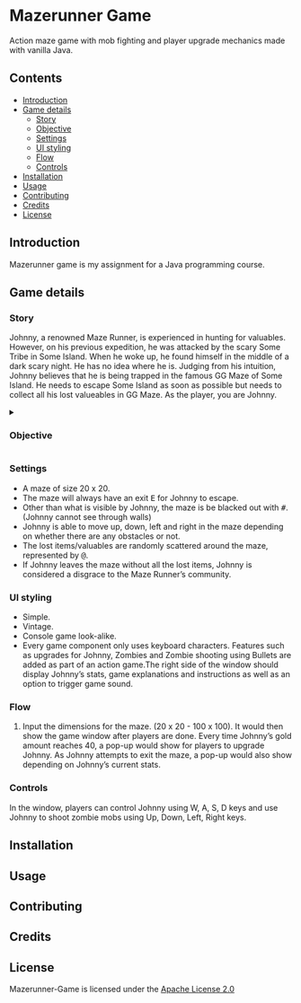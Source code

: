 # Mazerunner Game
Action maze game with mob fighting and player upgrade mechanics made with vanilla Java.

## Contents
- [Introduction](#Introduction)
- [Game details](#Game-details)
  - [Story](#Story)
  - [Objective](#Objective)
  - [Settings](#Settings)
  - [UI styling](#UI-styling)
  - [Flow](#Flow)
  - [Controls](#Controls)
- [Installation](#Installation)
- [Usage](#Usage)
- [Contributing](#Contributing)
- [Credits](#Credits)
- [License](#License)

## Introduction
Mazerunner game is my assignment for a Java programming course.

## Game details
### Story
Johnny, a renowned Maze Runner, is experienced in hunting for valuables. However, on his previous expedition, he was attacked by the scary Some Tribe in Some Island. When he woke up, he found himself in the middle of a dark scary night. He has no idea where he is.
Judging from his intuition, Johnny believes that he is being trapped in the famous GG Maze of Some Island. He needs to escape Some Island as soon as possible but needs to collect all his lost valueables in GG Maze. As the player, you are Johnny.
  

<details>
  <summary><h3>Objective</h3></summary>
  
  - Collect all lost items.
  - Navigate to the exit after collecting all lost items.
  - Survive.
  
</details>

### Settings
- A maze of size 20 x 20.
- The maze will always have an exit <kbd>E</kbd> for Johnny to escape.
- Other than what is visible by Johnny, the maze is be blacked out with <kbd>#</kbd>. (Johnny cannot see through walls)
- Johnny is able to move up, down, left and right in the maze depending on whether there are any obstacles or not.
- The lost items/valuables are randomly scattered around the maze, represented by <kbd>@</kbd>.
- If Johnny leaves the maze without all the lost items, Johnny is considered a disgrace to the Maze Runner’s community.

### UI styling 
- Simple. 
- Vintage.
- Console game look-alike.
- Every game component only uses keyboard characters. 
Features such as upgrades for Johnny, Zombies and Zombie shooting using Bullets are added as part of an action game.The right side of the window should display Johnny’s stats, game explanations and instructions as well as an option to trigger game sound. 

### Flow
1. Input the dimensions for the maze. (20 x 20 - 100 x 100). It would then show the game window after players are done. Every time Johnny’s gold amount reaches 40, a pop-up would show for players to upgrade Johnny. As Johnny attempts to exit the maze, a pop-up would also show depending on Johnny’s current stats.

### Controls
In the window, players can control Johnny using W, A, S, D keys and use Johnny to shoot zombie mobs using Up, Down, Left, Right keys. 

## Installation

## Usage

## Contributing

## Credits

## License
Mazerunner-Game is licensed under the [Apache License 2.0](./LICENSE)
